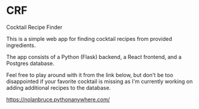 # CRF
Cocktail Recipe Finder

This is a simple web app for finding cocktail recipes from provided ingredients.

The app consists of a Python (Flask) backend, a React frontend, and a Postgres database.

Feel free to play around with it from the link below, but don't be too disappointed if your favorite cocktail is missing as I'm currently working on adding additional recipes to the database.

https://nolanbruce.pythonanywhere.com/
